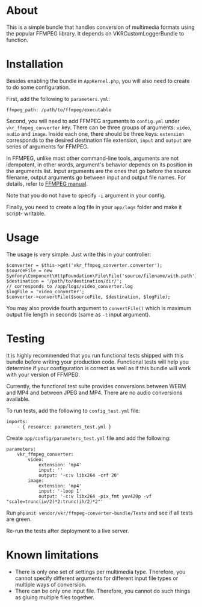 About
=====

This is a simple bundle that handles conversion of multimedia formats using the popular
FFMPEG library. It depends on VKRCustomLoggerBundle to function.

Installation
============

Besides enabling the bundle in ```AppKernel.php```, you will also need to create to do some
configuration.

First, add the following to ```parameters.yml```:

```
ffmpeg_path: /path/to/ffmpeg/executable
```

Second, you will need to add FFMPEG arguments to ```config.yml``` under ```vkr_ffmpeg_converter``` key.
There can be three groups of arguments: ```video```, ```audio``` and ```image```. Inside
each one, there should be three keys: ```extension``` corresponds to the desired destination
file extension, ```input``` and ```output``` are series of arguments for FFMPEG.

In FFMPEG, unlike most other command-line tools, arguments are not idempotent, in other
words, argument's behavior depends on its position in the arguments list. Input arguments
are the ones that go before the source filename, output arguments go between input and output
file names. For details, refer to [FFMPEG manual](https://ffmpeg.org/documentation.html).

Note that you do not have to specify ```-i``` argument in your config.

Finally, you need to create a log file in your ```app/logs``` folder and make it script-
writable.

Usage
=====

The usage is very simple. Just write this in your controller:

```
$converter = $this->get('vkr_ffmpeg_converter.converter');
$sourceFile = new Symfony\Component\HttpFoundation\File\File('source/filename/with.path');
$destination = '/path/to/destination/dir/';
// corresponds to /app/logs/video_converter.log
$logFile = 'video_converter';
$converter->convertFile($sourceFile, $destination, $logFile);
```

You may also provide fourth argument to ```convertFile()``` which is maximum output file
length in seconds (same as ```-t``` input argument).

Testing
=======

It is highly recommended that you run functional tests shipped with this bundle before
writing your production code. Functional tests will help you determine if your configuration
is correct as well as if this bundle will work with your version of FFMPEG.

Currently, the functional test suite provides conversions between WEBM and MP4 and
between JPEG and MP4. There are no audio conversions available.

To run tests, add the following to ```config_test.yml``` file:

```
imports:
    - { resource: parameters_test.yml }
```

Create ```app/config/parameters_test.yml``` file and add the following:

```
parameters:
    vkr_ffmpeg_converter:
        video:
            extension: 'mp4'
            input: ''
            output: '-c:v libx264 -crf 20'
        image:
            extension: 'mp4'
            input: '-loop 1'
            output: '-c:v libx264 -pix_fmt yuv420p -vf "scale=trunc(iw/2)*2:trunc(ih/2)*2"'
```

Run ```phpunit vendor/vkr/ffmpeg-converter-bundle/Tests``` and see if all tests are green.

Re-run the tests after deployment to a live server.

Known limitations
=================

- There is only one set of settings per multimedia type. Therefore, you cannot specify
different arguments for different input file types or multiple ways of conversion.
- There can be only one input file. Therefore, you cannot do such things as gluing multiple
files together.
